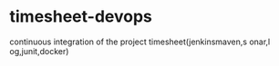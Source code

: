 # timesheet-devops

continuous integration of the project timesheet(jenkinsmaven,s    onar,l  og,junit,docker)    
